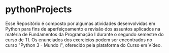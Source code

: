 # pythonProjects

Esse Repositório é composto por algumas atividades desenvolvidas em Python para fins de aperfeiçoamento e revisão dos assuntos aplicados na matéria de Fundamentos da Programação I durante o segundo semestre do curso de TI. Os enunciados dos exercicíos podem ser encontrados no curso "Python 3 - Mundo I", oferecido pela plataforma do Curso em Vídeo.
